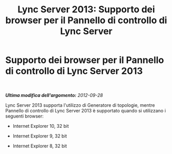 ﻿---
title: 'Lync Server 2013: Supporto dei browser per il Pannello di controllo di Lync Server'
TOCTitle: Supporto dei browser per il Pannello di controllo di Lync Server
ms:assetid: 716829ec-f00c-4425-9fb6-0c4c4d4006e7
ms:mtpsurl: https://technet.microsoft.com/it-it/library/JJ204993(v=OCS.15)
ms:contentKeyID: 49300944
ms.date: 08/24/2015
mtps_version: v=OCS.15
ms.translationtype: HT
---

# Supporto dei browser per il Pannello di controllo di Lync Server 2013

 

_**Ultima modifica dell'argomento:** 2012-09-28_

Lync Server 2013 supporta l'utilizzo di Generatore di topologie, mentre Pannello di controllo di Lync Server 2013 è supportato quando si utilizzano i seguenti browser:

  - Internet Explorer 10, 32 bit

  - Internet Explorer 9, 32 bit

  - Internet Explorer 8, 32 bit

